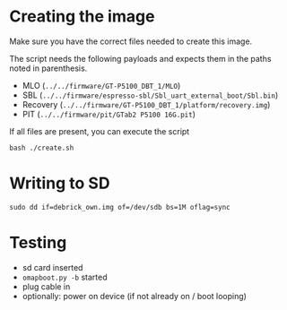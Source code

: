 # Creating the image

Make sure you have the correct files needed to create this image.

The script needs the following payloads and expects them in the paths
noted in parenthesis.

- MLO (`../../firmware/GT-P5100_DBT_1/MLO`)
- SBL (`../../firmware/espresso-sbl/Sbl_uart_external_boot/Sbl.bin`)
- Recovery (`../../firmware/GT-P5100_DBT_1/platform/recovery.img`)
- PIT (`../../firmware/pit/GTab2 P5100 16G.pit`)

If all files are present, you can execute the script

	bash ./create.sh

# Writing to SD

	sudo dd if=debrick_own.img of=/dev/sdb bs=1M oflag=sync

# Testing

- sd card inserted
- `omapboot.py -b` started
- plug cable in
- optionally: power on device (if not already on / boot looping)

